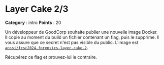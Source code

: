 # Layer Cake 2/3

**Category** : intro
**Points** : 20

Un développeur de GoodCorp souhaite publier une nouvelle image Docker.
Il copie au moment du build un fichier contenant un flag, puis le supprime.
Il vous assure que ce secret n'est pas visible du public.
L'image est [`anssi/fcsc2024-forensics-layer-cake-2`](https://hub.docker.com/r/anssi/fcsc2024-forensics-layer-cake-2).

Récupérez ce flag et prouvez-lui le contraire.



